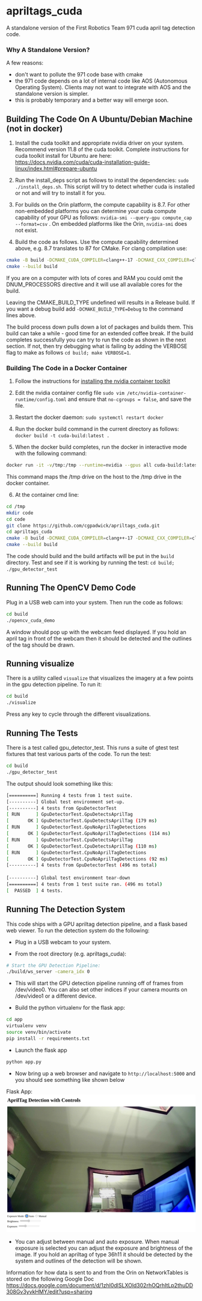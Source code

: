 # apriltags_cuda
A standalone version of the First Robotics Team 971 cuda april tag detection code.

### Why A Standalone Version?

A few reasons:
  * don't want to pollute the 971 code base with cmake
  * the 971 code depends on a lot of internal code like AOS (Autonomous Operating System).  Clients may not want to integrate with AOS and the standalone version is simpler.
  * this is probably temporary and a better way will emerge soon.

## Building The Code On A Ubuntu/Debian Machine (not in docker)

1. Install the cuda toolkit and appropriate nvidia driver on your system.  Recommend version 11.8 of the cuda toolkit.  Complete instructions for cuda toolkit install for Ubuntu are here: <https://docs.nvidia.com/cuda/cuda-installation-guide-linux/index.html#prepare-ubuntu>

2. Run the install_deps script as follows to install the dependencies: `sudo ./install_deps.sh`.  This script will try to detect whether cuda is installed or not and will try to install it for you. 

3. For builds on the Orin platform, the compute capability is 8.7.  For other non-embedded platforms you can determine your cuda compute capability of your GPU as follows: `nvidia-smi --query-gpu compute_cap --format=csv` .  On embedded platforms like the Orin, `nvidia-smi` does not exist.

4. Build the code as follows.  Use the compute capability determined above, e.g. 8.7 translates to 87 for CMake. For clang compilation use:
```bash
cmake -B build -DCMAKE_CUDA_COMPILER=clang++-17 -DCMAKE_CXX_COMPILER=clang++-17 -DCMAKE_CUDA_ARCHITECTURES=87 -DNUM_PROCESSORS=2
cmake --build build
```
If you are on a computer with lots of cores and RAM you could omit the DNUM_PROCESSORS directive and it will use all available cores for the build.


Leaving the CMAKE_BUILD_TYPE undefined will results in a Release build.  If you want a debug build add `-DCMAKE_BUILD_TYPE=Debug` to the command lines above.

The build process down pulls down a lot of packages and builds them.  This build can take a while - good time for an extended coffee break.  If the build completes successfully you can try to run the code as shown in the next section.  If not, then try debugging what is failing by adding the VERBOSE flag to make as follows `cd build; make VERBOSE=1`.

### Building The Code in a Docker Container

1. Follow the instructions for [installing the nvidia container toolkit](https://docs.nvidia.com/datacenter/cloud-native/container-toolkit/latest/install-guide.html)

2. Edit the nvidia container config file `sudo vim /etc/nvidia-container-runtime/config.toml` and ensure that `no-cgroups = false`, and save the file.

3. Restart the docker daemon: `sudo systemctl restart docker`

4. Run the docker build command in the current directory as follows: `docker build -t cuda-build:latest .`

5. When the docker build completes, run the docker in interactive mode with the following command: 
```bash
docker run -it -v/tmp:/tmp --runtime=nvidia --gpus all cuda-build:latest /bin/bash
```
This command maps the /tmp drive on the host to the /tmp drive in the docker container.

6. At the container cmd line:

```bash
cd /tmp
mkdir code
cd code
git clone https://github.com/cgpadwick/apriltags_cuda.git
cd apriltags_cuda
cmake -B build -DCMAKE_CUDA_COMPILER=clang++-17 -DCMAKE_CXX_COMPILER=clang++-17 -DCMAKE_CUDA_ARCHITECTURES=75
cmake --build build
```

The code should build and the build artifacts will be put in the `build` directory.  Test and see if it is working by running the test: `cd build; ./gpu_detector_test`

## Running The OpenCV Demo Code

Plug in a USB web cam into your system.  Then run the code as follows:

```bash
cd build
./opencv_cuda_demo
```

A window should pop up with the webcam feed displayed.  If you hold an april tag in front of the webcam then it should be detected and the outlines of the tag should be drawn.

## Running visualize

There is a utility called `visualize` that visualizes the imagery at a few points in the gpu detection pipeline.  To run it:

```bash
cd build
./visualize
```

Press any key to cycle through the different visualizations.

## Running The Tests

There is a test called gpu_detector_test.  This runs a suite of gtest test fixtures that test various parts of the code.  To run the test:

```bash
cd build
./gpu_detector_test
```

The output should look something like this:

```bash
[==========] Running 4 tests from 1 test suite.
[----------] Global test environment set-up.
[----------] 4 tests from GpuDetectorTest
[ RUN      ] GpuDetectorTest.GpuDetectsAprilTag
[       OK ] GpuDetectorTest.GpuDetectsAprilTag (179 ms)
[ RUN      ] GpuDetectorTest.GpuNoAprilTagDetections
[       OK ] GpuDetectorTest.GpuNoAprilTagDetections (114 ms)
[ RUN      ] GpuDetectorTest.CpuDetectsAprilTag
[       OK ] GpuDetectorTest.CpuDetectsAprilTag (110 ms)
[ RUN      ] GpuDetectorTest.CpuNoAprilTagDetections
[       OK ] GpuDetectorTest.CpuNoAprilTagDetections (92 ms)
[----------] 4 tests from GpuDetectorTest (496 ms total)

[----------] Global test environment tear-down
[==========] 4 tests from 1 test suite ran. (496 ms total)
[  PASSED  ] 4 tests.
```

## Running The Detection System

This code ships with a GPU apriltag detection pipeline, and a flask based web viewer.  To run the detection system do the following:

* Plug in a USB webcam to your system.

* From the root directory (e.g. apriltags_cuda):
```bash
# Start the GPU Detection Pipeline:
./build/ws_server -camera_idx 0
```

* This will start the GPU detection pipeline running off of frames from /dev/video0.  You can also set other indices if your camera mounts on /dev/video1 or a different device.

* Build the python virtualenv for the flask app:
```bash
cd app
virtualenv venv
source venv/bin/activate
pip install -r requirements.txt
```

* Launch the flask app
```bash
python app.py
```

* Now bring up a web browser and navigate to `http://localhost:5000` and you should see something like shown below

Flask App: ![Alt](/res/flaskapp.png "Flask App Screenshot")

* You can adjust between manual and auto exposure.  When manual exposure is selected you can adjust the exposure and brightness of the image.  If you hold an apriltag of type 36h11 it should be detected by the system and outlines of the detection will be shown.

Information for how data is sent to and from the Orin on NetworkTables is stored on the following Google Doc <a> https://docs.google.com/document/d/1zhl0dlSLXOld302rhOQrhItLp2thuDD308Gv3yvkHMY/edit?usp=sharing</a>

